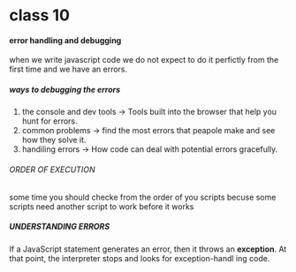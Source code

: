 # class 10

#### error handling and debugging

when we write javascript code we do not expect to do it perfictly from the first time and we have an errors.

##### ways to debugging the errors

1. the console and dev tools -> Tools built into the browser that help you hunt for errors.
2. common problems -> find the most errors that peapole make and see how they solve it.
3. handiling errors -> How code can deal with potential errors gracefully. 

###### ORDER OF EXECUTION 

some time you should checke from the order of you scripts becuse some scripts need another script to work before it works

##### UNDERSTANDING ERRORS 

If a JavaScript statement generates an error, then it throws an **exception**.
At that point, the interpreter stops and looks for exception-handl ing code.
